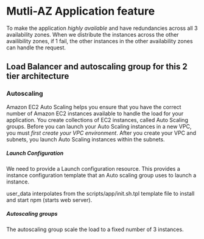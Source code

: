 # Mutli-AZ Application feature

To make the application *highly available* and have redundancies across all 3 availability zones. When we distribute the instances across the other
availibility zones, if 1 fail, the other instances in the other availability zones can handle the request.

## Load Balancer and autoscaling group for this 2 tier architecture

### Autoscaling
Amazon EC2 Auto Scaling helps you ensure that you have the correct number of Amazon EC2 instances available to handle the load for your application. You create collections of EC2 instances, called Auto Scaling groups. Before you can launch your Auto Scaling instances in a new VPC, you must *first create your VPC environment*. After you create your VPC and subnets, you launch Auto Scaling instances within the subnets.

##### Launch Configuration
We need to provide a Launch configuration resource. This provides a instance configuration template that an Auto scaling group
uses to launch a instance.

user_data interpolates from the scripts/app/init.sh.tpl template file to install and start npm (starts web server).

##### Autoscaling groups
The autoscaling group scale the load to a fixed number of 3 instances.
